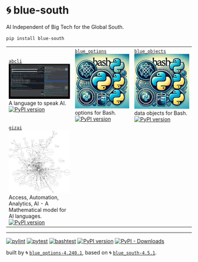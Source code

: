 # 🌀 blue-south

AI Independent of Big Tech for the Global South.

```bash
pip install blue-south
```

|   |   |   |
| --- | --- | --- |
| [`abcli`](https://github.com/kamangir/abcli) [![image](https://github.com/kamangir/assets/blob/main/awesome-bash-cli/marquee-2024-10-26.jpg?raw=true)](https://github.com/kamangir/abcli) A language to speak AI.  [![PyPI version](https://img.shields.io/pypi/v/abcli.svg)](https://pypi.org/project/abcli/) | [`blue_options`](https://github.com/kamangir/blue_options) [![image](https://github.com/kamangir/assets/raw/main/blue-plugin/marquee.png?raw=true)](https://github.com/kamangir/blue_options) options for Bash.  [![PyPI version](https://img.shields.io/pypi/v/blue_options.svg)](https://pypi.org/project/blue_options/) | [`blue_objects`](https://github.com/kamangir/blue_objects) [![image](https://github.com/kamangir/assets/raw/main/blue-objects/marquee.png?raw=true)](https://github.com/kamangir/blue_objects) data objects for Bash.  [![PyPI version](https://img.shields.io/pypi/v/blue_objects.svg)](https://pypi.org/project/blue_objects/) |
| [`gizai`](https://github.com/kamangir/gizai) [![image](https://github.com/kamangir/giza/raw/main/assets/giza.png)](https://github.com/kamangir/gizai) Access, Automation, Analytics, AI - A Mathematical model for AI languages.  [![PyPI version](https://img.shields.io/pypi/v/gizai.svg)](https://pypi.org/project/gizai/) |  |  |

---


[![pylint](https://github.com/kamangir/blue-south/actions/workflows/pylint.yml/badge.svg)](https://github.com/kamangir/blue-south/actions/workflows/pylint.yml) [![pytest](https://github.com/kamangir/blue-south/actions/workflows/pytest.yml/badge.svg)](https://github.com/kamangir/blue-south/actions/workflows/pytest.yml) [![bashtest](https://github.com/kamangir/blue-south/actions/workflows/bashtest.yml/badge.svg)](https://github.com/kamangir/blue-south/actions/workflows/bashtest.yml) [![PyPI version](https://img.shields.io/pypi/v/blue-south.svg)](https://pypi.org/project/blue-south/) [![PyPI - Downloads](https://img.shields.io/pypi/dd/blue-south)](https://pypistats.org/packages/blue-south)

built by 🌀 [`blue_options-4.240.1`](https://github.com/kamangir/awesome-bash-cli), based on 🌀 [`blue_south-4.5.1`](https://github.com/kamangir/blue-south).
